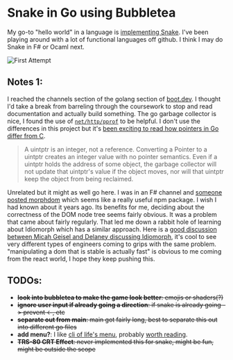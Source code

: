 # Snake in Go using Bubbletea

My go-to "hello world" in a language is [implementing Snake](https://en.wikipedia.org/wiki/Snake_(video_game_genre)). I've been playing around with a lot of functional languages off github. I think I may do Snake in F# or Ocaml next.

![First Attempt](https://github.com/jakemckenzie/go-snake/blob/main/docs/attempt-1.gif?raw=true)

## Notes 1:

I reached the channels section of the golang section of [boot.dev](https://www.boot.dev/courses/learn-golang). I thought I'd take a break from barreling through the coursework to stop and read documentation and actually build something. The go garbage collector is nice, I found the use of [`net/http/pprof`](https://www.ardanlabs.com/blog/2019/05/garbage-collection-in-go-part2-gctraces.html) to be helpful. I don't use the differences in this project but it's [been exciting to read how pointers in Go differ from C](https://pkg.go.dev/unsafe).

>A uintptr is an integer, not a reference. Converting a Pointer to a uintptr creates an integer value with no pointer semantics. Even if a uintptr holds the address of some object, the garbage collector will not update that uintptr's value if the object moves, nor will that uintptr keep the object from being reclaimed.

Unrelated but it might as well go here. I was in an F# channel and [someone posted morphdom](https://www.npmjs.com/package/morphdom) which seems like a really useful npm package. I wish I had known about it years ago. Its benefits for me, deciding about the correctness of the DOM node tree seems fairly obvious. It was a problem that came about fairly regularly. That led me down a rabbit hole of learning about Idiomorph which has a similar approach. Here is a [good discussion between Micah Geisel and Delaney discussing Idiomorph](https://www.youtube.com/watch?v=IrtBBqyDrJU), it's cool to see very different types of engineers coming to grips with the same problem. "manipulating a dom that is stable is actually fast" is obvious to me coming from the react world, I hope they keep pushing this.
## TODOs:

- ~~**look into bubbletea to make the game look better**: emojis or shaders(?)~~
- ~~**ignore user input if already going a direction**: if snake is already going -> prevent <-, etc~~
- ~~**separate out from main**: main got fairly long, best to separate this out into different go files~~
- **add menu?**: I like [cli of life's menu](https://github.com/gabe565/cli-of-life/tree/main), probably [worth reading](https://medium.com/@nexidian/writing-an-interactive-cli-menu-in-golang-d6438b175fb6).
- ~~**TRS-80 CRT Effect**: never implemented this for snake, might be fun, might be outside the scope~~
